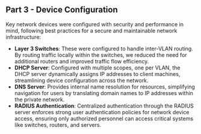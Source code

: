 ## Part 3 - Device Configuration

Key network devices were configured with security and performance in mind, following best practices for a secure and maintainable network infrastructure:

- **Layer 3 Switches**: These were configured to handle inter-VLAN routing. By routing traffic locally within the switches, we reduced the need for additional routers and improved traffic flow efficiency.
- **DHCP Server**: Configured with multiple scopes, one per VLAN, the DHCP server dynamically assigns IP addresses to client machines, streamlining device configuration across the network.
- **DNS Server**: Provides internal name resolution for resources, simplifying navigation for users by translating domain names to IP addresses within the private network.
- **RADIUS Authentication**: Centralized authentication through the RADIUS server enforces strong user authentication policies for network device access, ensuring only authorized personnel can access critical systems like switches, routers, and servers.
